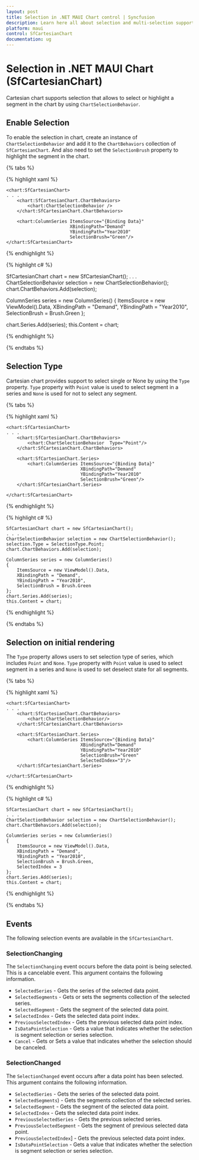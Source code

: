```yaml
---
layout: post
title: Selection in .NET MAUI Chart control | Syncfusion
description: Learn here all about selection and multi-selection support in Syncfusion .NET MAUI Chart (SfCartesianChart) control.
platform: maui
control: SfCartesianChart
documentation: ug
---
```


# Selection in .NET MAUI Chart (SfCartesianChart)

Cartesian chart supports selection that allows to select or highlight a segment in the chart by using `ChartSelectionBehavior`.

## Enable Selection

To enable the selection in chart, create an instance of `ChartSelectionBehavior` and add it to the `ChartBehaviors` collection of `SfCartesianChart`. And also need to set the `SelectionBrush` property to highlight the segment in the chart.

{% tabs %}

{% highlight xaml %}

    <chart:SfCartesianChart>
    . . .
        <chart:SfCartesianChart.ChartBehaviors>
            <chart:ChartSelectionBehavior />
        </chart:SfCartesianChart.ChartBehaviors>

        <chart:ColumnSeries ItemsSource="{Binding Data}" 
                            XBindingPath="Demand"
                            YBindingPath="Year2010"
                            SelectionBrush="Green"/>
    </chart:SfCartesianChart>

{% endhighlight %}

{% highlight c# %}

SfCartesianChart chart = new SfCartesianChart();
. . .
ChartSelectionBehavior selection = new ChartSelectionBehavior();
chart.ChartBehaviors.Add(selection);

ColumnSeries series = new ColumnSeries()
{
    ItemsSource = new ViewModel().Data,
    XBindingPath = "Demand",
    YBindingPath = "Year2010",
    SelectionBrush = Brush.Green
};

chart.Series.Add(series);
this.Content = chart;

{% endhighlight %}

{% endtabs %}

## Selection Type

Cartesian chart provides support to select single or None by using the `Type` property. `Type` property with `Point` value is used to select segment in a series and `None` is used for not to select any segment.

{% tabs %}

{% highlight xaml %}

    <chart:SfCartesianChart>
    . . .
        <chart:SfCartesianChart.ChartBehaviors>
            <chart:ChartSelectionBehavior  Type="Point"/>
        </chart:SfCartesianChart.ChartBehaviors>

        <chart:SfCartesianChart.Series>
            <chart:ColumnSeries ItemsSource="{Binding Data}"  
                                XBindingPath="Demand"
                                YBindingPath="Year2010" 
                                SelectionBrush="Green"/>
        </chart:SfCartesianChart.Series>

    </chart:SfCartesianChart>

{% endhighlight %}

{% highlight c# %}

    SfCartesianChart chart = new SfCartesianChart();
    . . .
    ChartSelectionBehavior selection = new ChartSelectionBehavior();
    selection.Type = SelectionType.Point;
    chart.ChartBehaviors.Add(selection);

    ColumnSeries series = new ColumnSeries()
    {
        ItemsSource = new ViewModel().Data,
        XBindingPath = "Demand",
        YBindingPath = "Year2010",
        SelectionBrush = Brush.Green
    };
    chart.Series.Add(series);
    this.Content = chart;

{% endhighlight %}

{% endtabs %}

## Selection on initial rendering

The `Type` property allows users to set selection type of series, which includes `Point` and `None`. `Type` property with `Point` value is used to select segment in a series and `None` is used to set deselect state for all segments.

{% tabs %}

{% highlight xaml %}

    <chart:SfCartesianChart>
    . . .
        <chart:SfCartesianChart.ChartBehaviors>
            <chart:ChartSelectionBehavior/>
        </chart:SfCartesianChart.ChartBehaviors>

        <chart:SfCartesianChart.Series>
            <chart:ColumnSeries ItemsSource="{Binding Data}" 
                                XBindingPath="Demand"
                                YBindingPath="Year2010" 
                                SelectionBrush="Green"
                                SelectedIndex="3"/>
        </chart:SfCartesianChart.Series>

    </chart:SfCartesianChart>

{% endhighlight %}

{% highlight c# %}

    SfCartesianChart chart = new SfCartesianChart();
    . . .
    ChartSelectionBehavior selection = new ChartSelectionBehavior();
    chart.ChartBehaviors.Add(selection);

    ColumnSeries series = new ColumnSeries()
    {
        ItemsSource = new ViewModel().Data,
        XBindingPath = "Demand",
        YBindingPath = "Year2010",
        SelectionBrush = Brush.Green,
        SelectedIndex = 3
    };
    chart.Series.Add(series);
    this.Content = chart;

{% endhighlight %}

{% endtabs %}

## Events

The following selection events are available in the `SfCartesianChart`.

### SelectionChanging

The `SelectionChanging` event occurs before the data point is being selected. This is a cancelable event. This argument contains the following information.

* `SelectedSeries` - Gets the series of the selected data point.
* `SelectedSegments` - Gets or sets the segments collection of the selected series.
* `SelectedSegment` - Gets the segment of the selected data point.
* `SelectedIndex` - Gets the selected data point index.
* `PreviousSelectedIndex` - Gets the previous selected data point index.
* `IsDataPointSelection` - Gets a value that indicates whether the selection is segment selection or series selection.
* `Cancel` - Gets or Sets a value that indicates whether the selection should be canceled.

### SelectionChanged

The `SelectionChanged` event occurs after a data point has been selected. This argument contains the following information.

* `SelectedSeries` - Gets the series of the selected data point.
* `SelectedSegments`) - Gets the segments collection of the selected series.
* `SelectedSegment` - Gets the segment of the selected data point.
* `SelectedIndex` - Gets the selected data point index.
* `PreviousSelectedSeries` - Gets the previous selected series.
* `PreviousSelectedSegment` - Gets the segment of previous selected data point.
* `PreviousSelectedIndex`] - Gets the previous selected data point index.
* `IsDataPointSelection` - Gets a value that indicates whether the selection is segment selection or series selection.

